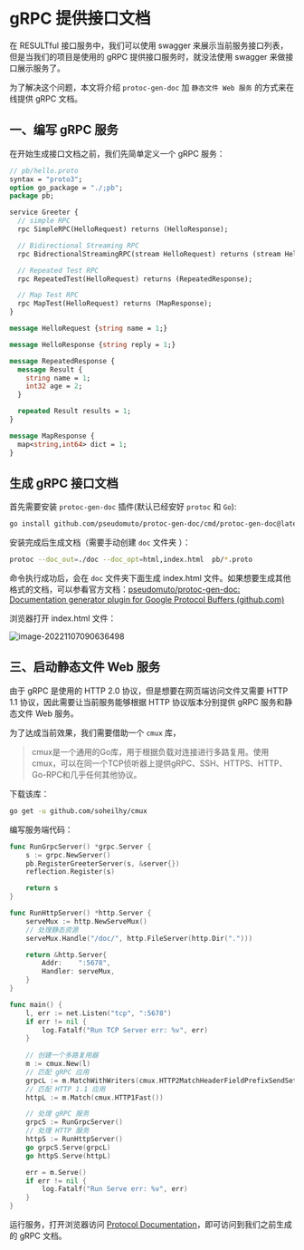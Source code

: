 # gRPC 提供接口文档

在 RESULTful 接口服务中，我们可以使用 swagger 来展示当前服务接口列表，但是当我们的项目是使用的 gRPC 提供接口服务时，就没法使用 swagger 来做接口展示服务了。

为了解决这个问题，本文将介绍 `protoc-gen-doc` 加 `静态文件 Web 服务` 的方式来在线提供 gRPC 文档。

## 一、编写 gRPC 服务

在开始生成接口文档之前，我们先简单定义一个 gRPC 服务：

```protobuf
// pb/hello.proto
syntax = "proto3";
option go_package = "./;pb";
package pb;

service Greeter {
  // simple RPC
  rpc SimpleRPC(HelloRequest) returns (HelloResponse);

  // Bidirectional Streaming RPC
  rpc BidrectionalStreamingRPC(stream HelloRequest) returns (stream HelloResponse);

  // Repeated Test RPC
  rpc RepeatedTest(HelloRequest) returns (RepeatedResponse);

  // Map Test RPC
  rpc MapTest(HelloRequest) returns (MapResponse);
}

message HelloRequest {string name = 1;}

message HelloResponse {string reply = 1;}

message RepeatedResponse {
  message Result {
    string name = 1;
    int32 age = 2;
  }

  repeated Result results = 1;
}

message MapResponse {
  map<string,int64> dict = 1;
}
```



## 生成 gRPC 接口文档

首先需要安装 `protoc-gen-doc` 插件(默认已经安好 `protoc` 和 `Go`):

```bash
go install github.com/pseudomuto/protoc-gen-doc/cmd/protoc-gen-doc@latest
```

安装完成后生成文档（需要手动创建 `doc` 文件夹 ）：

```bash
protoc --doc_out=./doc --doc_opt=html,index.html  pb/*.proto
```

命令执行成功后，会在 `doc` 文件夹下面生成 index.html 文件。如果想要生成其他格式的文档，可以参看官方文档：[pseudomuto/protoc-gen-doc: Documentation generator plugin for Google Protocol Buffers (github.com)](https://github.com/pseudomuto/protoc-gen-doc#output-example)

浏览器打开 index.html 文件：

![image-20221107090636498](http://blog-img-figure.oss-cn-chengdu.aliyuncs.com/img/image-20221107090636498.png)

## 三、启动静态文件 Web 服务

由于 gRPC 是使用的 HTTP 2.0 协议，但是想要在网页端访问文件又需要 HTTP 1.1 协议，因此需要让当前服务能够根据 HTTP 协议版本分别提供 gRPC 服务和静态文件 Web 服务。

为了达成当前效果，我们需要借助一个 `cmux` 库，

> cmux是一个通用的Go库，用于根据负载对连接进行多路复用。使用cmux，可以在同一个TCP侦听器上提供gRPC、SSH、HTTPS、HTTP、Go-RPC和几乎任何其他协议。

下载该库：

```bash
go get -u github.com/soheilhy/cmux
```

编写服务端代码：

```go
func RunGrpcServer() *grpc.Server {
	s := grpc.NewServer()
	pb.RegisterGreeterServer(s, &server{})
	reflection.Register(s)

	return s
}

func RunHttpServer() *http.Server {
	serveMux := http.NewServeMux()
	// 处理静态资源
	serveMux.Handle("/doc/", http.FileServer(http.Dir(".")))

	return &http.Server{
		Addr:    ":5678",
		Handler: serveMux,
	}
}

func main() {
	l, err := net.Listen("tcp", ":5678")
	if err != nil {
		log.Fatalf("Run TCP Server err: %v", err)
	}
	
    // 创建一个多路复用器
	m := cmux.New(l)
    // 匹配 gRPC 应用
	grpcL := m.MatchWithWriters(cmux.HTTP2MatchHeaderFieldPrefixSendSettings("content-type", "application/grpc"))
	// 匹配 HTTP 1.1 应用
    httpL := m.Match(cmux.HTTP1Fast())

    // 处理 gRPC 服务
	grpcS := RunGrpcServer()
    // 处理 HTTP 服务
	httpS := RunHttpServer()
	go grpcS.Serve(grpcL)
	go httpS.Serve(httpL)

	err = m.Serve()
	if err != nil {
		log.Fatalf("Run Serve err: %v", err)
	}
}
```

运行服务，打开浏览器访问 [Protocol Documentation](http://127.0.0.1:5678/doc/index.html)，即可访问到我们之前生成的 gRPC 文档。
